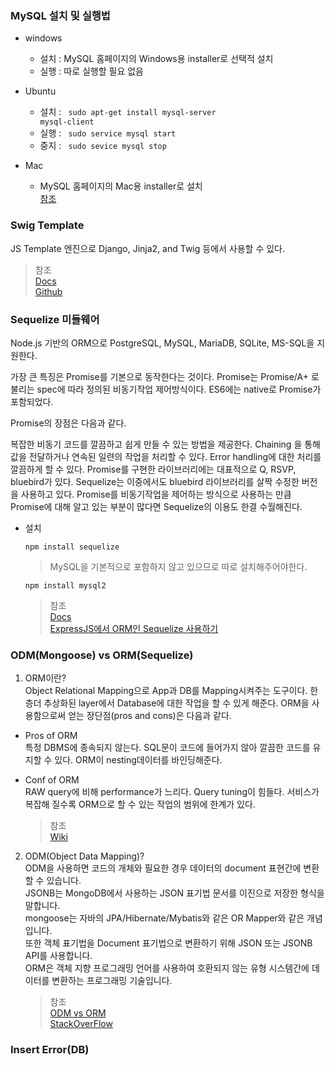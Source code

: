 ### MySQL 설치 및 실행법
  * windows
    * 설치 : MySQL 홈페이지의 Windows용 installer로 선택적 설치
    * 실행 : 따로 실행할 필요 없음

  * Ubuntu
    * 설치 : <code> sudo apt-get install mysql-server mysql-client</code>
    * 실행 : <code> sudo service mysql start</code>
    * 중지 : <code> sudo sevice mysql stop</code>

  * Mac
    * MySQL 홈페이지의 Mac용 installer로 설치    
      [참조](http://palpit.tistory.com/871)


### Swig Template

JS Template 엔진으로 Django, Jinja2, and Twig 등에서 사용할 수 있다.
> 참조    
[Docs](http://node-swig.github.io/swig-templates/docs/)   
[Github](https://github.com/paularmstrong/swig)   

### Sequelize 미들웨어

Node.js 기반의 ORM으로 PostgreSQL, MySQL, MariaDB, SQLite, MS-SQL을 지원한다.   

가장 큰 특징은 Promise를 기본으로 동작한다는 것이다. Promise는 Promise/A+ 로 불리는 spec에 따라 정의된 비동기작업 제어방식이다. ES6에는 native로 Promise가 포함되었다.

Promise의 장점은 다음과 같다.

복잡한 비동기 코드를 깔끔하고 쉽게 만들 수 있는 방법을 제공한다.
Chaining 을 통해 값을 전달하거나 연속된 일련의 작업을 처리할 수 있다.
Error handling에 대한 처리를 깔끔하게 할 수 있다.
Promise를 구현한 라이브러리에는 대표적으로 Q, RSVP, bluebird가 있다. Sequelize는 이중에서도 bluebird 라이브러리를 살짝 수정한 버전을 사용하고 있다. Promise를 비동기작업을 제어하는 방식으로 사용하는 만큼 Promise에 대해 알고 있는 부분이 많다면 Sequelize의 이용도 한결 수월해진다.

* 설치
  <pre><code>npm install sequelize</code></pre>
  >MySQL을 기본적으로 포함하지 않고 있으므로 따로 설치해주어야한다.
  <pre><code>npm install mysql2</code></pre>
  > 참조    
  [Docs](http://docs.sequelizejs.com/)    
  [ExpressJS에서 ORM인 Sequelize 사용하기](http://webframeworks.kr/tutorials/expressjs/expressjs_orm_one/)    


### ODM(Mongoose) vs ORM(Sequelize)

1. ORM이란?   
Object Relational Mapping으로 App과 DB를 Mapping시켜주는 도구이다.
한층더 추상화된 layer에서 Database에 대한 작업을 할 수 있게 해준다. ORM을 사용함으로써 얻는 장단점(pros and cons)은 다음과 같다.

  * Pros of ORM   
  특정 DBMS에 종속되지 않는다.
  SQL문이 코드에 들어가지 않아 깔끔한 코드를 유지할 수 있다.
  ORM이 nesting데이터를 바인딩해준다.

  * Conf of ORM   
  RAW query에 비해 performance가 느리다.
  Query tuning이 힘들다.
  서비스가 복잡해 질수록 ORM으로 할 수 있는 작업의 범위에 한계가 있다.
    > 참조    
    [Wiki](https://ko.wikipedia.org/wiki/%EA%B0%9D%EC%B2%B4_%EA%B4%80%EA%B3%84_%EB%A7%A4%ED%95%91)


2. ODM(Object Data Mapping)?    
ODM을 사용하면 코드의 개체와 필요한 경우 데이터의 document 표현간에 변환 할 수 있습니다.    
JSONB는 MongoDB에서 사용하는 JSON 표기법 문서를 이진으로 저장한 형식을 말합니다.   
mongoose는 자바의 JPA/Hibernate/Mybatis와 같은 OR Mapper와 같은 개념입니다.    
또한 객체 표기법을 Document 표기법으로 변환하기 위해 JSON 또는 JSONB API를 사용합니다.    
ORM은 객체 지향 프로그래밍 언어를 사용하여 호환되지 않는 유형 시스템간에 데이터를 변환하는 프로그래밍 기술입니다.    
    > 참조    
    [ODM vs ORM](http://www.polarglow.com/tag/odm-%EA%B3%BC-orm-%EC%B0%A8%EC%9D%B4/)    
    [StackOverFlow](https://stackoverflow.com/questions/12261866/what-is-the-difference-between-an-orm-and-an-odm)



### **Insert Error(DB)**
